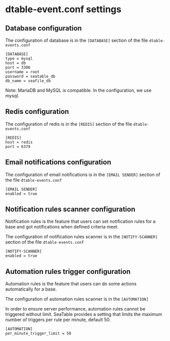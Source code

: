 # dtable-event.conf settings

## Database configuration

The configuration of database is in the `[DATABASE]` section of the file `dtable-events.conf`

```
[DATABASE]
type = mysql
host = db
port = 3306
username = root
password = seatable_db
db_name = seafile_db

```

Note: MariaDB and MySQL is compatible. In the configuration, we use mysql.

## Redis configuration

The configuration of redis is in the `[REDIS]` section of the file `dtable-events.conf`

```
[REDIS]
host = redis
port = 6379

```

## Email notifications configuration

The configuration of email notifications is in the `[EMAIL SENDER]` section of the file `dtable-events.conf`

```
[EMAIL SENDER]
enabled = true

```

## Notification rules scanner configuration

Notification rules is the feature that users can set notification rules for a base and got notifications when defined criteria meet.

The configuration of notification rules scanner is in the `[NOTIFY-SCANNER]` section of the file `dtable-events.conf`

```
[NOTIFY-SCANNER]
enabled = true

```

## Automation rules trigger configuration

Automation rules is the feature that users can do some actions automatically for a base.

The configuration of automation rules scanner is in the `[AUTOMATION]`

In order to ensure server performance, automation rules cannot be triggered without limit. SeaTable provides a setting that limits the maximum number of triggers per rule per minute, default 50.

```
[AUTOMATION]
per_minute_trigger_limit = 50

```

